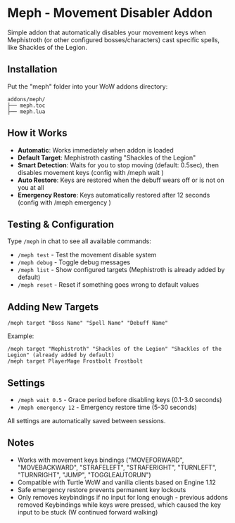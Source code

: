 # Meph - Movement Disabler Addon

Simple addon that automatically disables your movement keys when Mephistroth (or other configured bosses/characters) cast specific spells, like Shackles of the Legion.

## Installation

Put the "meph" folder into your WoW addons directory:

```
addons/meph/
├── meph.toc
├── meph.lua
```

## How it Works

- **Automatic**: Works immediately when addon is loaded
- **Default Target**: Mephistroth casting "Shackles of the Legion"
- **Smart Detection**: Waits for you to stop moving (default: 0.5sec), then disables movement keys (config with /meph wait <insert number of seconds>)
- **Auto Restore**: Keys are restored when the debuff wears off or is not on you at all
- **Emergency Restore**: Keys automatically restored after 12 seconds (config with /meph emergency <insert number of seconds>)

## Testing & Configuration

Type `/meph` in chat to see all available commands:

- `/meph test` - Test the movement disable system
- `/meph debug` - Toggle debug messages
- `/meph list` - Show configured targets (Mephistroth is already added by default)
- `/meph reset` - Reset if something goes wrong to default values

## Adding New Targets

```
/meph target "Boss Name" "Spell Name" "Debuff Name"
```

Example:
```
/meph target "Mephistroth" "Shackles of the Legion" "Shackles of the Legion" (already added by default)
/meph target PlayerMage Frostbolt Frostbolt
```

## Settings

- `/meph wait 0.5` - Grace period before disabling keys (0.1-3.0 seconds)
- `/meph emergency 12` - Emergency restore time (5-30 seconds)

All settings are automatically saved between sessions.

## Notes

- Works with movement keys bindings ("MOVEFORWARD", "MOVEBACKWARD", "STRAFELEFT", "STRAFERIGHT", "TURNLEFT", "TURNRIGHT", "JUMP", "TOGGLEAUTORUN")
- Compatible with Turtle WoW and vanilla clients based on Engine 1.12
- Safe emergency restore prevents permanent key lockouts
- Only removes keybindings if no input for long enough - previous addons removed Keybindings while keys were pressed, which caused the key input to be stuck (W continued forward walking)
